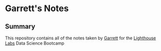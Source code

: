 # Garrett's Notes
## Summary

This repository contains all of the notes taken by [Garrett](https://github.com/dino340) for the [Lighthouse Labs](https://lighthouselabs.ca) Data Science Bootcamp